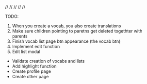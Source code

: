 //
//
//
//
//

TODO:

1. When you create a vocab, you also create translations
2. Make sure children pointing to paretns get deleted togethter with parents
3. Finish vocab list page btn appearance (the vocab btn)
4. Implement edit function
5. Edit list modal

- Validate creation of vocabs and lists
- Add highlight function
- Create profile page
- Create other page

